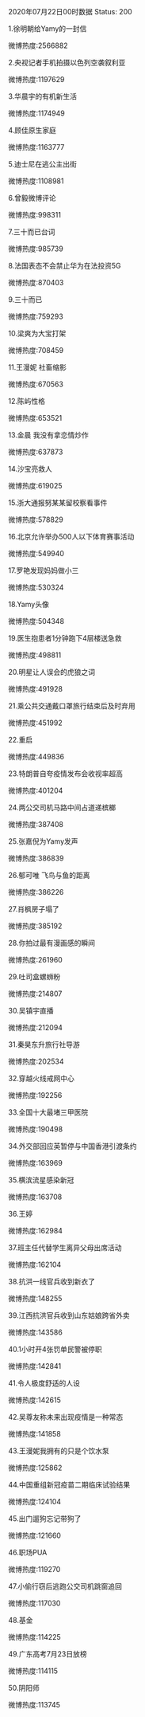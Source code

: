 2020年07月22日00时数据
Status: 200

1.徐明朝给Yamy的一封信

微博热度:2566882

2.央视记者手机拍摄以色列空袭叙利亚

微博热度:1197629

3.华晨宇的有机新生活

微博热度:1174949

4.顾佳原生家庭

微博热度:1163777

5.迪士尼在逃公主出街

微博热度:1108981

6.曾毅微博评论

微博热度:998311

7.三十而已台词

微博热度:985739

8.法国表态不会禁止华为在法投资5G

微博热度:870403

9.三十而已

微博热度:759293

10.梁爽为大宝打架

微博热度:708459

11.王漫妮 社畜缩影

微博热度:670563

12.陈屿性格

微博热度:653521

13.金晨 我没有拿恋情炒作

微博热度:637873

14.沙宝亮救人

微博热度:619025

15.浙大通报努某某留校察看事件

微博热度:578829

16.北京允许举办500人以下体育赛事活动

微博热度:549940

17.罗艳发现妈妈做小三

微博热度:530324

18.Yamy头像

微博热度:504348

19.医生抱患者1分钟跑下4层楼送急救

微博热度:498811

20.明星让人误会的虎狼之词

微博热度:491928

21.乘公共交通戴口罩旅行结束后及时弃用

微博热度:451992

22.重启

微博热度:449836

23.特朗普自夸疫情发布会收视率超高

微博热度:401204

24.两公交司机马路中间占道递槟榔

微博热度:387408

25.张嘉倪为Yamy发声

微博热度:386839

26.郁可唯 飞鸟与鱼的距离

微博热度:386226

27.肖枫房子塌了

微博热度:385192

28.你拍过最有漫画感的瞬间

微博热度:261960

29.吐司盒螺蛳粉

微博热度:214807

30.吴镇宇直播

微博热度:212094

31.秦昊东升旅行社导游

微博热度:202534

32.穿越火线戒网中心

微博热度:192256

33.全国十大最堵三甲医院

微博热度:190498

34.外交部回应英暂停与中国香港引渡条约

微博热度:163969

35.横滨流星感染新冠

微博热度:163708

36.王婷

微博热度:162984

37.班主任代替学生离异父母出席活动

微博热度:162104

38.抗洪一线官兵收到新衣了

微博热度:148255

39.江西抗洪官兵收到山东姑娘跨省外卖

微博热度:143586

40.1小时开4张罚单民警被停职

微博热度:142841

41.令人极度舒适的人设

微博热度:142615

42.吴尊友称未来出现疫情是一种常态

微博热度:141858

43.王漫妮我拥有的只是个饮水泵

微博热度:125862

44.中国重组新冠疫苗二期临床试验结果

微博热度:124104

45.出门遛狗忘记带狗了

微博热度:121660

46.职场PUA

微博热度:119270

47.小偷行窃后逃跑公交司机跳窗追回

微博热度:117030

48.基金

微博热度:114225

49.广东高考7月23日放榜

微博热度:114115

50.阴阳师

微博热度:113745

